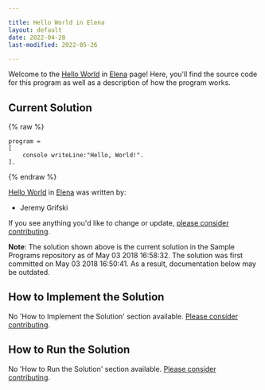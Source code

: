 ```yaml
---

title: Hello World in Elena
layout: default
date: 2022-04-28
last-modified: 2022-05-26

---
```


Welcome to the [Hello World](https://sampleprograms.io/projects/hello-world) in [Elena](https://sampleprograms.io/languages/elena) page! Here, you'll find the source code for this program as well as a description of how the program works.

## Current Solution

{% raw %}

```elena
program =
[
    console writeLine:"Hello, World!".
].
```

{% endraw %}

[Hello World](https://sampleprograms.io/projects/hello-world) in [Elena](https://sampleprograms.io/languages/elena) was written by:

- Jeremy Grifski

If you see anything you'd like to change or update, [please consider contributing](https://github.com/TheRenegadeCoder/sample-programs).

**Note**: The solution shown above is the current solution in the Sample Programs repository as of May 03 2018 16:58:32. The solution was first committed on May 03 2018 16:50:41. As a result, documentation below may be outdated.

## How to Implement the Solution

No 'How to Implement the Solution' section available. [Please consider contributing](https://github.com/TheRenegadeCoder/sample-programs-website).

## How to Run the Solution

No 'How to Run the Solution' section available. [Please consider contributing](https://github.com/TheRenegadeCoder/sample-programs-website).
